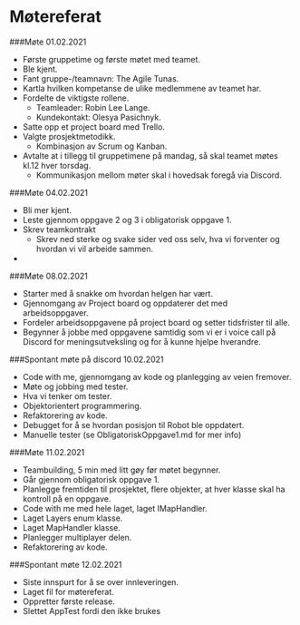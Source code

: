 # Møtereferat

###Møte 01.02.2021
- Første gruppetime og første møtet med teamet.
- Ble kjent.
- Fant gruppe-/teamnavn: The Agile Tunas.
- Kartla hvilken kompetanse de ulike medlemmene av teamet har.
- Fordelte de viktigste rollene. 
  - Teamleader: Robin Lee Lange.
  - Kundekontakt: Olesya Pasichnyk.
- Satte opp et project board med Trello.
- Valgte prosjektmetodikk. 
  - Kombinasjon av Scrum og Kanban.
- Avtalte at i tillegg til gruppetimene på mandag, så skal teamet møtes kl.12 hver torsdag. 
  - Kommunikasjon mellom møter skal i hovedsak foregå via Discord.

###Møte 04.02.2021
- Bli mer kjent.
- Leste gjennom oppgave 2 og 3 i obligatorisk oppgave 1. 
- Skrev teamkontrakt
  -  Skrev ned sterke og svake sider ved oss selv, hva vi forventer og hvordan vi vil arbeide sammen.
-

###Møte 08.02.2021
- Starter med å snakke om hvordan helgen har vært.
- Gjennomgang av Project board og oppdaterer det med arbeidsoppgaver.
- Fordeler arbeidsoppgavene på project board og setter tidsfrister til alle.
- Begynner å jobbe med oppgavene  samtidig som vi er i voice call på Discord for meningsutveksling og for å kunne hjelpe hverandre.

###Spontant møte på discord 10.02.2021
- Code with me, gjennomgang av kode og planlegging av veien fremover.
- Møte og jobbing med tester.
- Hva vi tenker om tester.
- Objektorientert programmering.
- Refaktorering av kode.
- Debugget for å se hvordan posisjon til Robot ble oppdatert.
- Manuelle tester (se ObligatoriskOppgave1.md for mer info)

###Møte 11.02.2021
- Teambuilding, 5 min med litt gøy før møtet begynner.
- Går gjennom obligatorisk oppgave 1.
- Planlegge fremtiden til prosjektet, flere objekter, at hver klasse skal ha kontroll på en oppgave.
- Code with me med hele laget, laget IMapHandler.
- Laget Layers enum klasse.
- Laget MapHandler klasse.
- Planlegger multiplayer delen.
- Refaktorering av kode.

###Spontant møte 12.02.2021
- Siste innspurt for å se over innleveringen.
- Laget fil for møtereferat.
- Oppretter første release.
- Slettet AppTest fordi den ikke brukes